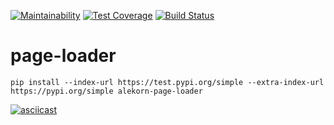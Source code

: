 [![Maintainability](https://api.codeclimate.com/v1/badges/4c3aef848a49cc1296d4/maintainability)](https://codeclimate.com/github/alekorn/python-project-lvl3/maintainability)
[![Test Coverage](https://api.codeclimate.com/v1/badges/4c3aef848a49cc1296d4/test_coverage)](https://codeclimate.com/github/alekorn/python-project-lvl3/test_coverage)
[![Build Status](https://travis-ci.com/alekorn/python-project-lvl3.svg?branch=master)](https://travis-ci.com/alekorn/python-project-lvl3)
# page-loader

```
pip install --index-url https://test.pypi.org/simple --extra-index-url https://pypi.org/simple alekorn-page-loader
```
[![asciicast](https://asciinema.org/a/wBArTme0HQbBJUZvEwEwoqDaN.svg)](https://asciinema.org/a/wBArTme0HQbBJUZvEwEwoqDaN)

